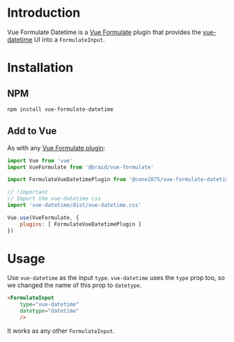 # Introduction

Vue Formulate Datetime is a [Vue Formulate][1] plugin that provides the
[vue-datetime][2] UI into a `FormulateInput`.

# Installation

## NPM
```sh
npm install vue-formulate-datetime
```

## Add to Vue

As with any [Vue Formulate plugin][3]:

```javascript
import Vue from 'vue'
import VueFormulate from '@braid/vue-formulate'

import FormulateVueDatetimePlugin from '@cone2875/vue-formulate-datetime'

// !important
// Import the vue-datetime css
import 'vue-datetime/dist/vue-datetime.css'

Vue.use(VueFormulate, {
    plugins: [ FormulateVueDatetimePlugin ]
})
```

# Usage

Use `vue-datetime` as the input `type`. `vue-datetime` uses the `type` prop
too, so we changed the name of this prop to `datetype`.

```html
<FormulateInput
    type="vue-datetime"
    datetype="datetime"
    />
```

It works as any other `FormulateInput`.

[1]: https://vueformulate.com
[2]: https://github.com/mariomka/vue-datetime
[3]: https://vueformulate.com/guide/plugins/